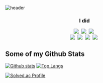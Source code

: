 ![header](https://capsule-render.vercel.app/api?type=wave&color=auto&height=300&section=header&text=Yuseok%20Son&fontSize=90)
<h3 align="center"> I did </h3>

<p align="center">
  <img src="https://img.shields.io/badge/C++-00599C?style=flat-square&logo=C%2B%2B&logoColor=white"/></a>&nbsp 
  <img src="https://img.shields.io/badge/Python-3766AB?style=flat-square&logo=Python&logoColor=white"/></a>&nbsp 
  <img src="https://img.shields.io/badge/Java-007396?style=flat-square&logo=Java&logoColor=white"/></a>&nbsp 
  <br>
  <img src="https://img.shields.io/badge/SpringBoot-6DB33F?style=flat-square&logo=Spring&logoColor=white"/></a>&nbsp 
  <img src="https://img.shields.io/badge/Spring-6DB33F?style=flat-square&logo=Spring&logoColor=white"/></a>&nbsp 
  <img src="https://img.shields.io/badge/Mysql-E6B91E?style=flat-square&logo=MySql&logoColor=white"/></a>&nbsp 
  <img src="https://img.shields.io/badge/aws-333664?style=flat-square&logo=amazon-aws&logoColor=white"/></a>&nbsp 
</p>

## Some of my Github Stats

[![Github stats](https://github-readme-stats.vercel.app/api?username=handsone-u&show_icons=true&include_all_commits=true)](https://github.com/handsone-u/github-readme-stats)
[![Top Langs](https://github-readme-stats.vercel.app/api/top-langs/?username=handsone-u&layout=compact)](https://github.com/handsone-u/github-readme-stats)

[![Solved.ac Profile](http://mazassumnida.wtf/api/v2/generate_badge?boj=jk04172)](https://solved.ac/jk04172/)
